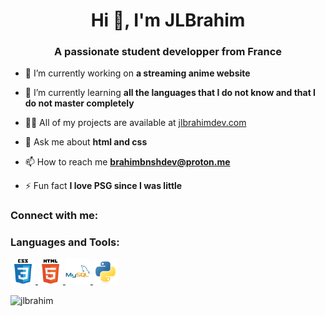 <h1 align="center">Hi 👋, I'm JLBrahim</h1>
<h3 align="center">A passionate student developper from France</h3>

- 🔭 I’m currently working on **a streaming anime website**

- 🌱 I’m currently learning **all the languages that I do not know and that I do not master completely**

- 👨‍💻 All of my projects are available at [jlbrahimdev.com](jlbrahimdev.com)

- 💬 Ask me about **html and css**

- 📫 How to reach me **brahimbnshdev@proton.me**

- ⚡ Fun fact **I love PSG since I was little**

<h3 align="left">Connect with me:</h3>
<p align="left">
</p>

<h3 align="left">Languages and Tools:</h3>
<p align="left"> <a href="https://www.w3schools.com/css/" target="_blank" rel="noreferrer"> <img src="https://raw.githubusercontent.com/devicons/devicon/master/icons/css3/css3-original-wordmark.svg" alt="css3" width="40" height="40"/> </a> <a href="https://www.w3.org/html/" target="_blank" rel="noreferrer"> <img src="https://raw.githubusercontent.com/devicons/devicon/master/icons/html5/html5-original-wordmark.svg" alt="html5" width="40" height="40"/> </a> <a href="https://www.mysql.com/" target="_blank" rel="noreferrer"> <img src="https://raw.githubusercontent.com/devicons/devicon/master/icons/mysql/mysql-original-wordmark.svg" alt="mysql" width="40" height="40"/> </a> <a href="https://www.python.org" target="_blank" rel="noreferrer"> <img src="https://raw.githubusercontent.com/devicons/devicon/master/icons/python/python-original.svg" alt="python" width="40" height="40"/> </a> </p>

<p><img align="center" src="https://github-readme-stats.vercel.app/api/top-langs?username=jlbrahim&show_icons=true&locale=en&layout=compact" alt="jlbrahim" /></p>
